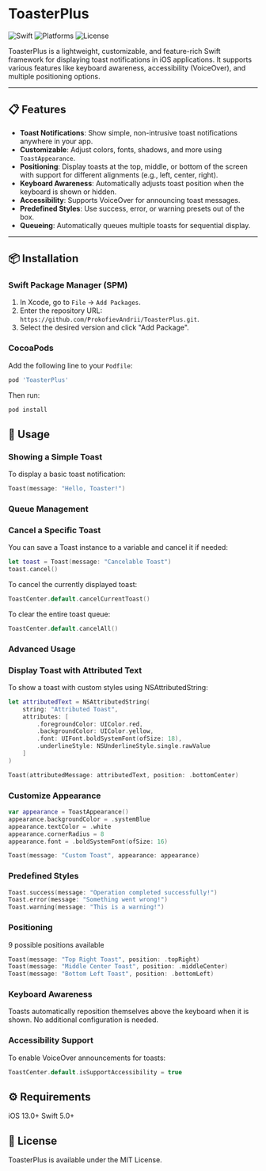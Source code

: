 # ToasterPlus

![Swift](https://img.shields.io/badge/Swift-5.0-orange.svg)
![Platforms](https://img.shields.io/badge/Platforms-iOS-blue.svg)
![License](https://img.shields.io/badge/License-MIT-green.svg)

ToasterPlus is a lightweight, customizable, and feature-rich Swift framework for displaying toast notifications in iOS applications. It supports various features like keyboard awareness, accessibility (VoiceOver), and multiple positioning options.

---

## 📋 Features

- **Toast Notifications**: Show simple, non-intrusive toast notifications anywhere in your app.
- **Customizable**: Adjust colors, fonts, shadows, and more using `ToastAppearance`.
- **Positioning**: Display toasts at the top, middle, or bottom of the screen with support for different alignments (e.g., left, center, right).
- **Keyboard Awareness**: Automatically adjusts toast position when the keyboard is shown or hidden.
- **Accessibility**: Supports VoiceOver for announcing toast messages.
- **Predefined Styles**: Use success, error, or warning presets out of the box.
- **Queueing**: Automatically queues multiple toasts for sequential display.

---

## 📦 Installation

### Swift Package Manager (SPM)

1. In Xcode, go to `File` → `Add Packages`.
2. Enter the repository URL: `https://github.com/ProkofievAndrii/ToasterPlus.git`.
3. Select the desired version and click "Add Package".

### CocoaPods

Add the following line to your `Podfile`:

```ruby 
pod 'ToasterPlus'
```

Then run:

```bash 
pod install
```

## 🔧 Usage

### Showing a Simple Toast

To display a basic toast notification:

```swift
Toast(message: "Hello, Toaster!")
```

### Queue Management

### Cancel a Specific Toast

You can save a Toast instance to a variable and cancel it if needed:

```swift
let toast = Toast(message: "Cancelable Toast")
toast.cancel()
```

To cancel the currently displayed toast:

```swift
ToastCenter.default.cancelCurrentToast()
```

To clear the entire toast queue:

```swift
ToastCenter.default.cancelAll()
```

### Advanced Usage

### Display Toast with Attributed Text

To show a toast with custom styles using NSAttributedString:

```swift
let attributedText = NSAttributedString(
    string: "Attributed Toast",
    attributes: [
        .foregroundColor: UIColor.red,
        .backgroundColor: UIColor.yellow,
        .font: UIFont.boldSystemFont(ofSize: 18),
        .underlineStyle: NSUnderlineStyle.single.rawValue
    ]
)

Toast(attributedMessage: attributedText, position: .bottomCenter)
```

### Customize Appearance

```swift
var appearance = ToastAppearance()
appearance.backgroundColor = .systemBlue
appearance.textColor = .white
appearance.cornerRadius = 8
appearance.font = .boldSystemFont(ofSize: 16)

Toast(message: "Custom Toast", appearance: appearance)
```

### Predefined Styles

```swift
Toast.success(message: "Operation completed successfully!")
Toast.error(message: "Something went wrong!")
Toast.warning(message: "This is a warning!")
```

### Positioning

9 possible positions available

```swift
Toast(message: "Top Right Toast", position: .topRight)
Toast(message: "Middle Center Toast", position: .middleCenter)
Toast(message: "Bottom Left Toast", position: .bottomLeft)
```

### Keyboard Awareness

Toasts automatically reposition themselves above the keyboard when it is shown. No additional configuration is needed.

### Accessibility Support

To enable VoiceOver announcements for toasts:

```swift
ToastCenter.default.isSupportAccessibility = true
```

## ⚙️ Requirements

iOS 13.0+
Swift 5.0+

## 📜 License
ToasterPlus is available under the MIT License.
